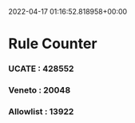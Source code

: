 2022-04-17 01:16:52.818958+00:00
# Rule Counter 
 ### UCATE : 428552

 ### Veneto : 20048

 ### Allowlist : 13922